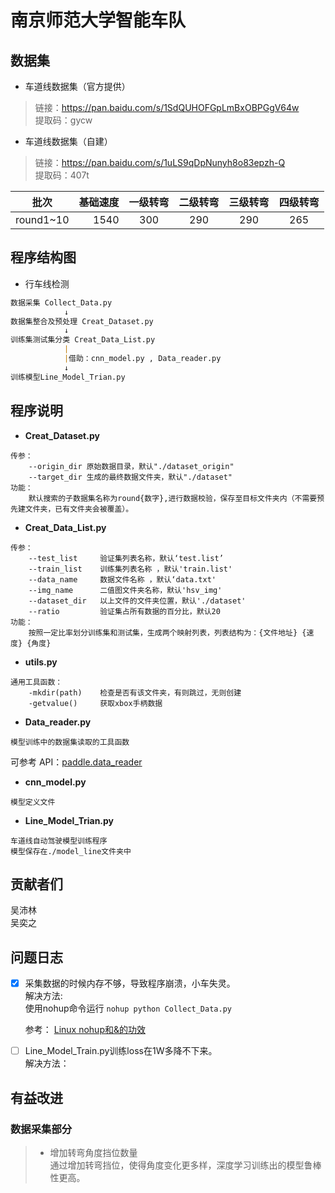 # 南京师范大学智能车队
## 数据集
- 车道线数据集（官方提供）
>链接：https://pan.baidu.com/s/1SdQUHOFGpLmBxOBPGgV64w  
提取码：gycw

- 车道线数据集（自建）  

>链接：https://pan.baidu.com/s/1uLS9qDpNunyh8o83epzh-Q  
提取码：407t  

| 批次        | 基础速度   |  一级转弯  | 二级转弯 | 三级转弯 | 四级转弯 |
| --------   | -----:    | :----:   | :----:  |:----:  |:----:  |
| round1~10  | 1540   |   300   | 290     | 290    |  265   |

## 程序结构图  
- 行车线检测  

```Markdown
数据采集 Collect_Data.py
            ↓
数据集整合及预处理 Creat_Dataset.py
            ↓
训练集测试集分类 Creat_Data_List.py
            |
            |借助：cnn_model.py , Data_reader.py
            ↓
训练模型Line_Model_Trian.py
```

## 程序说明  
* __Creat_Dataset.py__  
```buildoutcfg
传参：  
    --origin_dir 原始数据目录，默认"./dataset_origin"  
    --target_dir 生成的最终数据文件夹，默认"./dataset"
功能：  
    默认搜索的子数据集名称为round{数字},进行数据校验，保存至目标文件夹内（不需要预先建文件夹，已有文件夹会被覆盖）。
```
* __Creat_Data_List.py__
```buildoutcfg
传参：
    --test_list     验证集列表名称，默认‘test.list’
    --train_list    训练集列表名称 ，默认'train.list'
    --data_name     数据文件名称 ，默认‘data.txt'
    --img_name      二值图文件夹名称，默认'hsv_img'
    --dataset_dir   以上文件的文件夹位置，默认'./dataset'
    --ratio         验证集占所有数据的百分比，默认20
功能：
    按照一定比率划分训练集和测试集，生成两个映射列表，列表结构为：{文件地址} {速度} {角度}
```
* __utils.py__
```buildoutcfg
通用工具函数：
    -mkdir(path)    检查是否有该文件夹，有则跳过，无则创建
    -getvalue()     获取xbox手柄数据
```
* __Data_reader.py__
```buildoutcfg
模型训练中的数据集读取的工具函数
```
可参考 API：[paddle.data_reader](https://www.paddlepaddle.org.cn/documentation/docs/zh/api_cn/data_cn/data_reader_cn/Reader_cn.html)

* __cnn_model.py__
```buildoutcfg
模型定义文件
```
* __Line_Model_Trian.py__
```buildoutcfg
车道线自动驾驶模型训练程序
模型保存在./model_line文件夹中
```
## 贡献者们  
吴沛林  
吴奕之  

## 问题日志
- [x] 采集数据的时候内存不够，导致程序崩溃，小车失灵。  
解决方法:  
使用nohup命令运行  `nohup python Collect_Data.py`

    参考： [Linux nohup和&的功效](https://www.cnblogs.com/laoyeye/p/9346330.html)  
- [ ] Line_Model_Train.py训练loss在1W多降不下来。  
解决方法：  



## 有益改进
### 数据采集部分
>* 增加转弯角度挡位数量  
>通过增加转弯挡位，使得角度变化更多样，深度学习训练出的模型鲁棒性更高。


